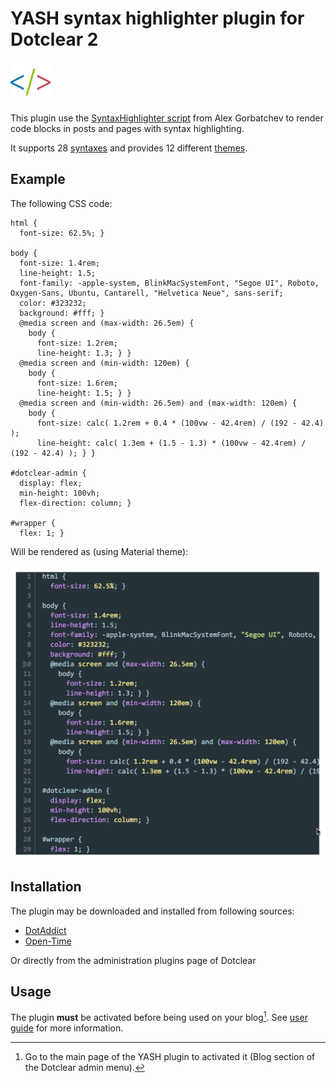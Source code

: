 # YASH syntax highlighter plugin for Dotclear 2

![](img/icon-big.png)

This plugin use the [SyntaxHighlighter script](http://alexgorbatchev.com/SyntaxHighlighter) from Alex Gorbatchev to render code blocks in posts and pages with syntax highlighting.

It supports 28 [syntaxes](/user-guide/usage/#available-syntaxes) and provides 12 different [themes](/user-guide/settings#presentation).

## Example

The following CSS code:

```
html {
  font-size: 62.5%; }

body {
  font-size: 1.4rem;
  line-height: 1.5;
  font-family: -apple-system, BlinkMacSystemFont, "Segoe UI", Roboto, Oxygen-Sans, Ubuntu, Cantarell, "Helvetica Neue", sans-serif;
  color: #323232;
  background: #fff; }
  @media screen and (max-width: 26.5em) {
    body {
      font-size: 1.2rem;
      line-height: 1.3; } }
  @media screen and (min-width: 120em) {
    body {
      font-size: 1.6rem;
      line-height: 1.5; } }
  @media screen and (min-width: 26.5em) and (max-width: 120em) {
    body {
      font-size: calc( 1.2rem + 0.4 * (100vw - 42.4rem) / (192 - 42.4) );
      line-height: calc( 1.3em + (1.5 - 1.3) * (100vw - 42.4rem) / (192 - 42.4) ); } }

#dotclear-admin {
  display: flex;
  min-height: 100vh;
  flex-direction: column; }

#wrapper {
  flex: 1; }
```

Will be rendered as (using Material theme):

![YASH sample](img/yash-sample.jpg)

## Installation

The plugin may be downloaded and installed from following sources:

 * [DotAddict](http://plugins.dotaddict.org/dc2/details/yash)
 * [Open-Time](https://open-time.net/post/2017/03/04/Plugin-Yash-17-pour-Dotclear)

Or directly from the administration plugins page of Dotclear

## Usage

The plugin **must** be activated before being used on your blog[^1]. See [user guide](user-guide/usage.md) for more information.

[^1]: Go to the main page of the YASH plugin to activated it (Blog section of the Dotclear admin menu).
